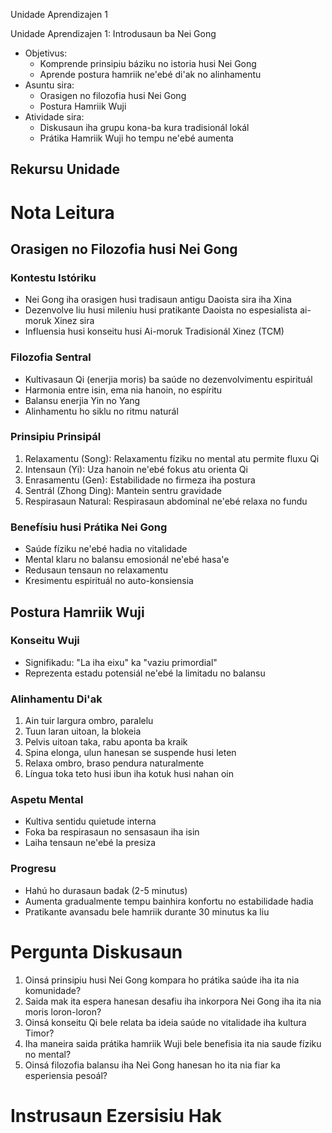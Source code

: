 Unidade Aprendizajen 1

Unidade Aprendizajen 1: Introdusaun ba Nei Gong
- Objetivus:
  * Komprende prinsipiu báziku no istoria husi Nei Gong
  * Aprende postura hamriik ne'ebé di'ak no alinhamentu
- Asuntu sira:
  * Orasigen no filozofia husi Nei Gong 
  * Postura Hamriik Wuji
- Atividade sira:
  * Diskusaun iha grupu kona-ba kura tradisionál lokál
  * Prátika Hamriik Wuji ho tempu ne'ebé aumenta 

## Rekursu Unidade 

# Nota Leitura

## Orasigen no Filozofia husi Nei Gong

### Kontestu Istóriku
- Nei Gong iha orasigen husi tradisaun antigu Daoista sira iha Xina
- Dezenvolve liu husi mileniu husi pratikante Daoista no espesialista ai-moruk Xinez sira
- Influensia husi konseitu husi Ai-moruk Tradisionál Xinez (TCM)

### Filozofia Sentral
- Kultivasaun Qi (enerjia moris) ba saúde no dezenvolvimentu espirituál
- Harmonia entre isin, ema nia hanoin, no espíritu
- Balansu enerjia Yin no Yang
- Alinhamentu ho siklu no ritmu naturál

### Prinsipiu Prinsipál 
1. Relaxamentu (Song): Relaxamentu fíziku no mental atu permite fluxu Qi
2. Intensaun (Yi): Uza hanoin ne'ebé fokus atu orienta Qi
3. Enrasamentu (Gen): Estabilidade no firmeza iha postura
4. Sentrál (Zhong Ding): Mantein sentru gravidade
5. Respirasaun Natural: Respirasaun abdominal ne'ebé relaxa no fundu

### Benefísiu husi Prátika Nei Gong
- Saúde fíziku ne'ebé hadia no vitalidade
- Mental klaru no balansu emosionál ne'ebé hasa'e
- Redusaun tensaun no relaxamentu
- Kresimentu espirituál no auto-konsiensia

## Postura Hamriik Wuji

### Konseitu Wuji
- Signifikadu: "La iha eixu" ka "vaziu primordial"
- Reprezenta estadu potensiál ne'ebé la limitadu no balansu

### Alinhamentu Di'ak
1. Ain tuir largura ombro, paralelu
2. Tuun laran uitoan, la blokeia
3. Pelvis uitoan taka, rabu aponta ba kraik
4. Spina elonga, ulun hanesan se suspende husi leten
5. Relaxa ombro, braso pendura naturalmente
6. Língua toka teto husi ibun iha kotuk husi nahan oin

### Aspetu Mental
- Kultiva sentidu quietude interna
- Foka ba respirasaun no sensasaun iha isin
- Laiha tensaun ne'ebé la presiza

### Progresu
- Hahú ho durasaun badak (2-5 minutus)
- Aumenta gradualmente tempu bainhira konfortu no estabilidade hadia
- Pratikante avansadu bele hamriik durante 30 minutus ka liu

# Pergunta Diskusaun

1. Oinsá prinsipiu husi Nei Gong kompara ho prátika saúde iha ita nia komunidade?
2. Saida mak ita espera hanesan desafiu iha inkorpora Nei Gong iha ita nia moris loron-loron?
3. Oinsá konseitu Qi bele relata ba ideia saúde no vitalidade iha kultura Timor?
4. Iha maneira saida prátika hamriik Wuji bele benefisia ita nia saude fíziku no mental?
5. Oinsá filozofia balansu iha Nei Gong hanesan ho ita nia fiar ka esperiensia pesoál?

# Instrusaun Ezersisiu Hak